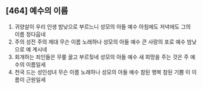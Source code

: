 ## [464] 예수의 이름

1) 귀양살이 우리 인생 밤낮으로 부르느니 성모의 아들 예수 아침에도 저녁에도 그의 이름 정다웁네
2) 주의 성전 주의 제대 무슨 이름 노래하나 성모의 아들 예수 큰 사랑의 포로 예수 밤낮으로 예 계시네
3) 회개하는 죄인들은 무릎 꿇고 부르짖네 성모의 아들 예수 새 희망을 주는 것은 주 예수의 이름일세
4) 천국 드는 성인성녀 무슨 이름 노래하나 성모의 아들 예수 참된 행복 참된 기쁨 이 이름이 근원일세
